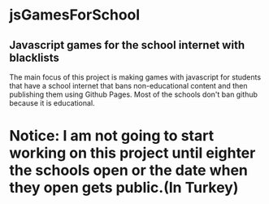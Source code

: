 # jsGamesForSchool
## Javascript games for the school internet with blacklists
The main focus of this project is making games with javascript for students that have a school internet that bans non-educational content and then publishing them using Github Pages. Most of the schools don't ban github because it is educational.
# Notice: I am not going to start working on this project until eighter the schools open or the date when they open gets public.(In Turkey)
